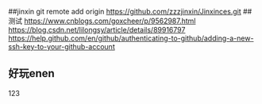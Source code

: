 ##jinxin
git remote add origin https://github.com/zzzjinxin/Jinxinces.git
##测试
https://www.cnblogs.com/goxcheer/p/9562987.html
https://blog.csdn.net/lilongsy/article/details/89916797
https://help.github.com/en/github/authenticating-to-github/adding-a-new-ssh-key-to-your-github-account
## 好玩enen
123